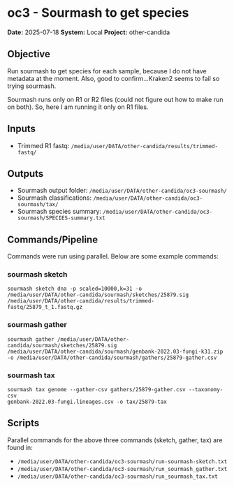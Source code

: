 # oc3 - Sourmash to get species

**Date:** 2025-07-18
**System:** Local
**Project:** other-candida

## Objective
Run sourmash to get species for each sample, because I do not have metadata at the moment. Also, 
good to confirm...Kraken2 seems to fail so trying sourmash.
 
Sourmash runs only on R1 or R2 files (could not figure out how to make run on both). So, here I am 
running it only on R1 files.


## Inputs
- Trimmed R1 fastq: `/media/user/DATA/other-candida/results/trimmed-fastq/`


## Outputs
- Sourmash output folder: `/media/user/DATA/other-candida/oc3-sourmash/`
- Sourmash classifications: `/media/user/DATA/other-candida/oc3-sourmash/tax/`
- Sourmash species summary: `/media/user/DATA/other-candida/oc3-sourmash/SPECIES-summary.txt`


## Commands/Pipeline
Commands were run using parallel. Below are some example commands:

### sourmash sketch
```
sourmash sketch dna -p scaled=10000,k=31 -o 
/media/user/DATA/other-candida/sourmash/sketches/25879.sig /media/user/DATA/other-candida/results/trimmed-fastq/25879_t_1.fastq.gz
```

### sourmash gather
```
sourmash gather /media/user/DATA/other-candida/sourmash/sketches/25879.sig 
/media/user/DATA/other-candida/sourmash/genbank-2022.03-fungi-k31.zip -o /media/user/DATA/other-candida/sourmash/gathers/25879-gather.csv
```

### sourmash tax
```
sourmash tax genome --gather-csv gathers/25879-gather.csv --taxonomy-csv 
genbank-2022.03-fungi.lineages.csv -o tax/25879-tax
```


## Scripts
Parallel commands for the above three commands (sketch, gather, tax) are found in:
- `/media/user/DATA/other-candida/oc3-sourmash/run-sourmash-sketch.txt`
- `/media/user/DATA/other-candida/oc3-sourmash/run_sourmash_gather.txt`
- `/media/user/DATA/other-candida/oc3-sourmash/run_sourmash_tax.txt`
